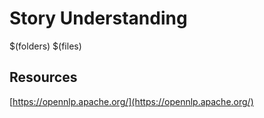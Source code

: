 # Story Understanding

$(folders)
$(files)

## Resources
[https://opennlp.apache.org/](https://opennlp.apache.org/)
<!--stackedit_data:
eyJoaXN0b3J5IjpbLTEzMDAzODc5MzIsLTg2MzEwNzY3NF19
-->
